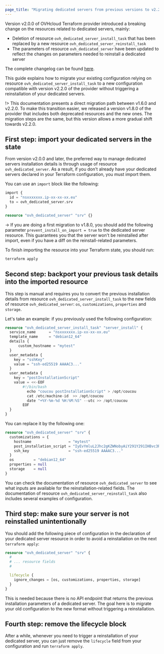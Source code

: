 ```yaml
---
page_title: "Migrating dedicated servers from previous versions to v2.2.0"
---
```


Version v2.0.0 of OVHcloud Terraform provider introduced a breaking change on the resources related to dedicated servers, mainly:
- Deletion of resource `ovh_dedicated_server_install_task` that has been replaced by a new resource `ovh_dedicated_server_reinstall_task`
- The parameters of resource `ovh_dedicated_server` have been updated to reflect the changes on parameters needed to reinstall a dedicated server

The complete changelog can be found [here](https://github.com/ovh/terraform-provider-ovh/releases/tag/v2.0.0).

This guide explains how to migrate your existing configuration relying on resource `ovh_dedicated_server_install_task` to a new configuration compatible with version v2.2.0 of the provider without triggering a reinstallation of your dedicated servers.

!> This documentation presents a direct migration path between v1.6.0 and v2.2.0. To make this transition easier, we released a version v1.8.0 of the provider that includes both deprecated resources and the new ones. The migration steps are the same, but this version allows a more gradual shift towards v2.2.0.

## First step: import your dedicated servers in the state

From version v2.0.0 and later, the preferred way to manage dedicated servers installation details is through usage of resource `ovh_dedicated_server`. As a result, if you don't already have your dedicated servers declared in your Terraform configuration, you must import them.

You can use an `import` block like the following:

```terraform
import {
  id = "nsxxxxxxx.ip-xx-xx-xx.eu"
  to = ovh_dedicated_server.srv
}

resource "ovh_dedicated_server" "srv" {}
```

-> If you are doing a first migration to v1.8.0, you should add the following parameter `prevent_install_on_import = true` to the dedicated server resource. This guarantees you that the server won't be reinstalled after import, even if you have a diff on the reinstall-related parameters.

To finish importing the resource into your Terraform state, you should run:

```sh
terraform apply
```

## Second step: backport your previous task details into the imported resource

This step is manual and requires you to convert the previous installation details from resource `ovh_dedicated_server_install_task` to the new fields of resource `ovh_dedicated_server`: `os`, `customizations`, `properties` and `storage`.

Let's take an example: if you previously used the following configuration:

```terraform
resource "ovh_dedicated_server_install_task" "server_install" {
  service_name      = "nsxxxxxxx.ip-xx-xx-xx.eu"
  template_name     = "debian12_64"
  details {
      custom_hostname = "mytest"
  }
  user_metadata {
    key = "sshKey"
    value = "ssh-ed25519 AAAAC3..."
  }
  user_metadata {
    key = "postInstallationScript"
    value = <<-EOF
        #!/bin/bash
          echo "coucou postInstallationScript" > /opt/coucou
          cat /etc/machine-id  >> /opt/coucou
          date "+%Y-%m-%d %H:%M:%S" --utc >> /opt/coucou
        EOF
  }
}
```

You can replace it by the following one:

```terraform
resource "ovh_dedicated_server" "srv" {
  customizations = {
    hostname                 = "mytest"
    post_installation_script = "IyEvYmluL2Jhc2gKZWNobyAiY291Y291IHBvc3RJbnN0YWxsYXRpb25TY3JpcHQiID4gL29wdC9jb3Vjb3UKY2F0IC9ldGMvbWFjaGluZS1pZCAgPj4gL29wdC9jb3Vjb3UKZGF0ZSAiKyVZLSVtLSVkICVIOiVNOiVTIiAtLXV0YyA+PiAvb3B0L2NvdWNvdQo="
    ssh_key                  = "ssh-ed25519 AAAAC3..."
  }
  os         = "debian12_64"
  properties = null
  storage    = null
}
```

You can check the documentation of resource `ovh_dedicated_server` to see what inputs are available for the reinstallation-related fields.
The documentation of resource `ovh_dedicated_server_reinstall_task` also includes several examples of configuration.

## Third step: make sure your server is not reinstalled unintentionally

You should add the following piece of configuration in the declaration of your dedicated server resource in order to avoid a reinstallation on the next `terraform apply`:

```terraform
resource "ovh_dedicated_server" "srv" {
  #
  # ... resource fields
  #

  lifecycle {
    ignore_changes = [os, customizations, properties, storage]
  }
}
```

This is needed because there is no API endpoint that returns the previous installation parameters of a dedicated server. The goal here is to migrate your old configuration to the new format without triggering a reinstallation.

## Fourth step: remove the lifecycle block

After a while, whenever you need to trigger a reinstallation of your dedicated server, you can just remove the `lifecycle` field from your configuration and run `terraform apply`.